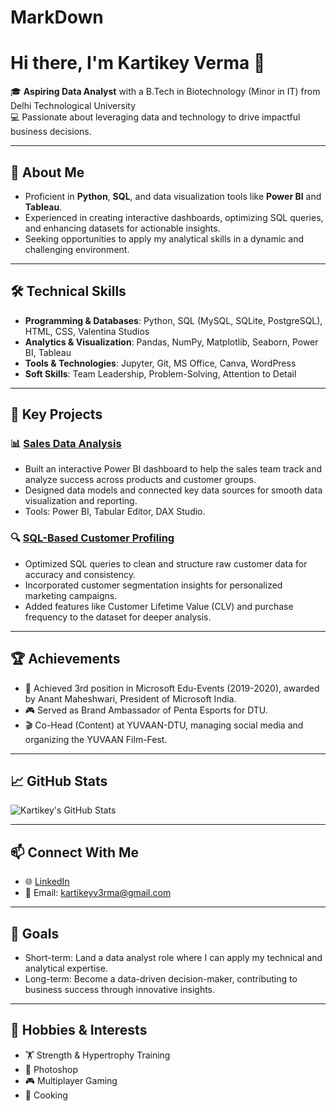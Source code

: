 # MarkDown
# Hi there, I'm Kartikey Verma 👋 

🎓 **Aspiring Data Analyst** with a B.Tech in Biotechnology (Minor in IT) from Delhi Technological University  
💻 Passionate about leveraging data and technology to drive impactful business decisions.  

---

## 🌟 **About Me**
- Proficient in **Python**, **SQL**, and data visualization tools like **Power BI** and **Tableau**.
- Experienced in creating interactive dashboards, optimizing SQL queries, and enhancing datasets for actionable insights.
- Seeking opportunities to apply my analytical skills in a dynamic and challenging environment.

---

## 🛠️ **Technical Skills**
- **Programming & Databases**: Python, SQL (MySQL, SQLite, PostgreSQL), HTML, CSS, Valentina Studios  
- **Analytics & Visualization**: Pandas, NumPy, Matplotlib, Seaborn, Power BI, Tableau  
- **Tools & Technologies**: Jupyter, Git, MS Office, Canva, WordPress  
- **Soft Skills**: Team Leadership, Problem-Solving, Attention to Detail  

---

## 💼 **Key Projects**
### 📊 [Sales Data Analysis](https://github.com/your-username/sales-data-analysis)
- Built an interactive Power BI dashboard to help the sales team track and analyze success across products and customer groups.
- Designed data models and connected key data sources for smooth data visualization and reporting.
- Tools: Power BI, Tabular Editor, DAX Studio.

### 🔍 [SQL-Based Customer Profiling](https://github.com/your-username/sql-customer-profiling)
- Optimized SQL queries to clean and structure raw customer data for accuracy and consistency.
- Incorporated customer segmentation insights for personalized marketing campaigns.
- Added features like Customer Lifetime Value (CLV) and purchase frequency to the dataset for deeper analysis.

---

## 🏆 **Achievements**
- 🥉 Achieved 3rd position in Microsoft Edu-Events (2019-2020), awarded by Anant Maheshwari, President of Microsoft India.
- 🎮 Served as Brand Ambassador of Penta Esports for DTU.
- 🎬 Co-Head (Content) at YUVAAN-DTU, managing social media and organizing the YUVAAN Film-Fest.

---

## 📈 **GitHub Stats**
![Kartikey's GitHub Stats](https://github-readme-stats.vercel.app/api?username=your-username&show_icons=true&theme=radical)

---

## 📫 **Connect With Me**
- 🌐 [LinkedIn](https://www.linkedin.com/in/kartikey-verma-829876198)  
- 📧 Email: [kartikeyv3rma@gmail.com](mailto:kartikeyv3rma@gmail.com)  

---

## 🎯 **Goals**
- Short-term: Land a data analyst role where I can apply my technical and analytical expertise.
- Long-term: Become a data-driven decision-maker, contributing to business success through innovative insights.

---

## 🚀 **Hobbies & Interests**
- 🏋️ Strength & Hypertrophy Training  
- 🎨 Photoshop  
- 🎮 Multiplayer Gaming  
- 🍳 Cooking  
